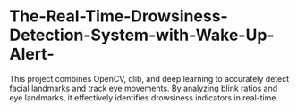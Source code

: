 # The-Real-Time-Drowsiness-Detection-System-with-Wake-Up-Alert-
 This project combines OpenCV, dlib, and deep learning to accurately detect facial landmarks and track eye movements. By analyzing blink ratios and eye landmarks, it effectively identifies drowsiness indicators in real-time.
